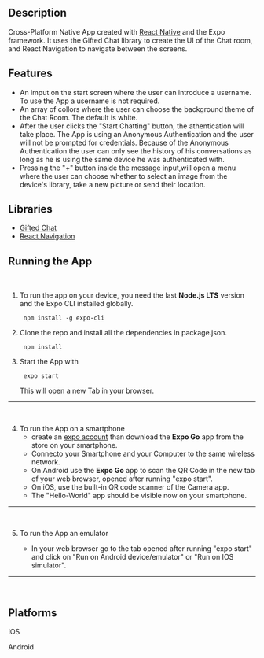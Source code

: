 ## Description
Cross-Platform Native App created with [React Native](https://reactnative.dev/) and the Expo framework. It uses the Gifted Chat library to create the UI of the Chat room, and React Navigation to navigate between the screens.

## Features
+ An imput on the start screen where the user can introduce a username. To use the App a username is not required.
+ An array of collors where the user can choose the background theme of the Chat Room. The default is white.
+ After the user clicks the "Start Chatting" button, the athentication will take place. The App is using an Anonymous Authentication and the user will not be prompted for credentials. Because of the Anonymous Authentication the user can only see the history of his conversations as long as he is using the same device he was authenticated with.
+ Pressing the "+" button inside the message input,will open a menu where the user can choose whether to select an image from the device's library, take a new picture or send their location.

## Libraries
* [Gifted Chat](https://github.com/FaridSafi/react-native-gifted-chat)
* [React Navigation](https://reactnavigation.org/)

## Running the App
<br>

1. To run the app on your device, you need the last __Node.js LTS__ version and the Expo CLI installed globally.

        npm install -g expo-cli

2. Clone the repo and install all the dependencies in package.json.
        
        npm install

3. Start the App with
    
        expo start
    This will open a new Tab in your browser.

<hr /> <br>

4. To run the App on a smartphone
    + create an [expo account](https://expo.dev/signup) than download the __Expo Go__ app from the store on your smartphone.
    + Connecto your Smartphone and your Computer to the same wireless network.
    + On Android use the __Expo Go__ app to scan the QR Code in the new tab of your web browser, opened after running "expo start".
    + On iOS, use the built-in QR code scanner of the Camera app.
    + The "Hello-World" app should be visible now on your smartphone.

<hr /> <br>

5. To run the App an emulator
    
    + In your web browser go to the tab opened after running "expo start" and click on "Run on Android device/emulator" or "Run on IOS simulator".
<hr /> <br>

## Platforms
IOS

Android